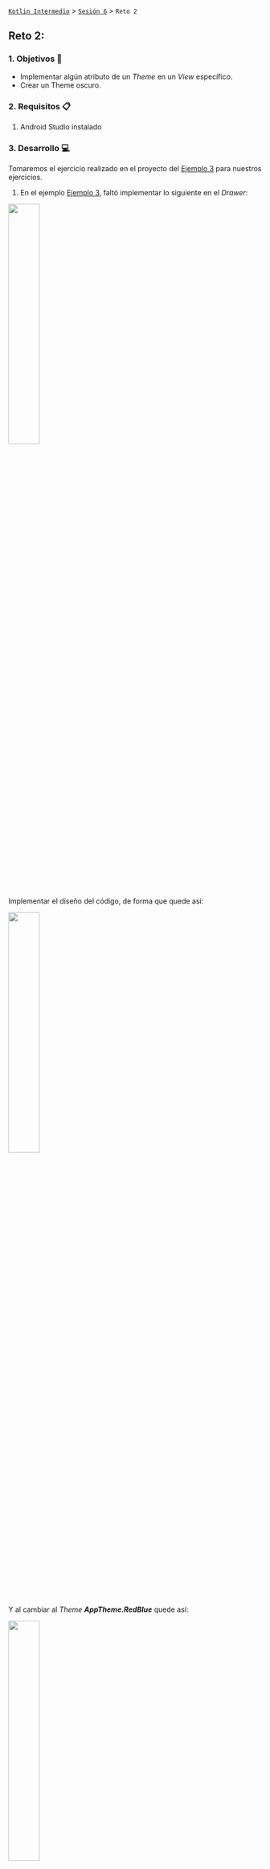 [`Kotlin Intermedio`](../../Readme.md) > [`Sesión 6`](../Readme.md) > `Reto 2`
	
## Reto 2: 

<div style="text-align: justify;">

### 1. Objetivos :dart:

- Implementar algún atributo de un _Theme_ en un _View_ específico.
- Crear un Theme oscuro.

### 2. Requisitos :clipboard:

1. Android Studio instalado

### 3. Desarrollo :computer:

Tomaremos el ejercicio realizado en el proyecto del [Ejemplo 3](../Ejemplo-03) para nuestros ejercicios.



1. En el ejemplo [Ejemplo 3](../Ejemplo-03), faltó implementar lo siguiente en el _Drawer_:

<image src="../Ejemplo-03/7.png" width="35%">
	
Implementar el diseño del código, de forma que quede así:

<image src="images/1.png" width="35%">
	
Y al cambiar al _Theme_ ___AppTheme.RedBlue___ quede así:

<image src="images/2.png" width="35%">


<details><summary>Solución</summary>

```xml
   <LinearLayout
		 ...
    android:paddingBottom="16dp"
    android:background="?attr/colorAccent"
		 >
    <ImageView
```
</details>

2. Generar un nuevo ___Dark Theme___, para esto, hereda de ___Theme.MaterialComponents.NoActionBar___. (Ejercicio abierto, sujeto a revisión).

<br/>

[`Anterior`](../Ejemplo-03/Readme.md) | [`Siguiente`](../Proyecto/Readme.md)



</div>
